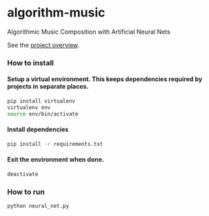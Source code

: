 # algorithm-music
Algorithmic Music Composition with Artificial Neural Nets

See the [project overview](https://docs.google.com/document/d/1C1j9c8HHGg_dk06ioMi8d7d4vOIaILWbKF0PoOqM7ks/edit?usp=sharing).

### How to install

#### Setup a virtual environment. This keeps dependencies required by projects in separate places.

```sh
pip install virtualenv
virtualenv env
source env/bin/activate
```

#### Install dependencies

```sh
pip install -r requirements.txt
```

#### Exit the environment when done.

```sh
deactivate
```

### How to run

```sh
python neural_net.py
```
